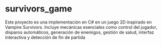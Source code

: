 # survivors_game
Este proyecto es una implementación en C# en un juego 2D inspirado en Vampire Survivors. Incluye mecánicas esenciales como control del jugador, disparos automáticos, generación de enemigos, gestión de salud, interfaz interactiva y detección de fin de partida
